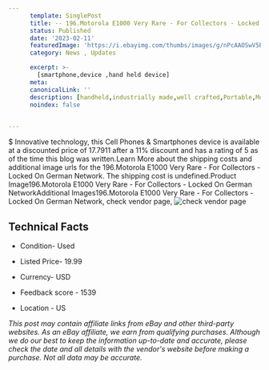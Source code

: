 ```yaml
---
      template: SinglePost
      title: -- 196.Motorola E1000 Very Rare - For Collectors - Locked On German Network
      status: Published
      date: '2023-02-11'
      featuredImage: 'https://i.ebayimg.com/thumbs/images/g/nPcAAOSwV5Bjf4Ly/s-l225.jpg'
      category: News , Updates

      excerpt: >-
        [smartphone,device ,hand held device]
      meta:
      canonicalLink: ''
      description: [handheld,industrially made,well crafted,Portable,Mobile,Compact,Convenient,Lightweight,Maneuverable,Man-portable,Miniature,Carriable,Hand-held,Light,Holdable,Transportable,Mobile device,Pocket-sized,On-the-go,Wireless,Cordless,Compact size,Convenient size, smartphone,device ,hand held device]
      noindex: false

        
---
```

$
    Innovative technology, this Cell Phones & Smartphones device is available at a discounted price of 17.7911 after a 11% discount and has a rating of 5 as of the time this blog was written.Learn More about the shipping costs and additional image urls for the 196.Motorola E1000 Very Rare - For Collectors - Locked On German Network. The shipping cost is undefined.Product Image196.Motorola E1000 Very Rare - For Collectors - Locked On German NetworkAdditional Images196.Motorola E1000 Very Rare - For Collectors - Locked On German Network, check vendor page, ![check vendor page](https://origin-galleryplus.ebayimg.com/ws/web/165795551392_2_0_1/225x225.jpg,https://origin-galleryplus.ebayimg.com/ws/web/165795551392_3_0_1/225x225.jpg,https://origin-galleryplus.ebayimg.com/ws/web/165795551392_4_0_1/225x225.jpg,https://origin-galleryplus.ebayimg.com/ws/web/165795551392_5_0_1/225x225.jpg,https://origin-galleryplus.ebayimg.com/ws/web/165795551392_6_0_1/225x225.jpg,https://origin-galleryplus.ebayimg.com/ws/web/165795551392_7_0_1/225x225.jpg)
    
    

 ## Technical Facts 



     
      

 - Condition- Used 


      

 - Listed Price- 19.99 


      

 - Currency- USD 


      

 - Feedback score - 1539 


      

 - Location - US 


      
      

 *_This post may contain affiliate links from eBay and other third-party websites. As an eBay affiliate, we earn from qualifying purchases. Although we do our best to keep the information up-to-date and accurate, please check the date and all details with the vendor's website before making a purchase. Not all data may be accurate._*



    
    
    
    
    